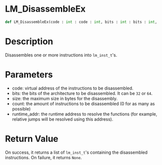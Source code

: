 # LM_DisassembleEx

```python
def LM_DisassembleEx(code : int : code : int, bits : int : bits : int, size : int : size : int, count : int : count : int, runtime_addr : int : runtime_addr : int) -> Optional[None]:
```

# Description

Disassembles one or more instructions into `lm_inst_t`'s.

# Parameters

- code: virtual address of the instructions to be disassembled.
- bits: the bits of the architecture to be disassembled. It can be `32` or `64`.
- size: the maximum size in bytes for the disassembly.
- count: the amount of instructions to be disassembled (0 for as many as possible)
- runtime_addr: the runtime address to resolve the functions (for example, relative jumps will be resolved using this address).

# Return Value

On success, it returns a list of `lm_inst_t`'s containing the disassembled instructions. On failure, it returns `None`.

